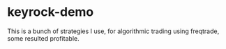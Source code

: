 # keyrock-demo
This is a bunch of strategies I use, for algorithmic trading using freqtrade, some resulted profitable.
